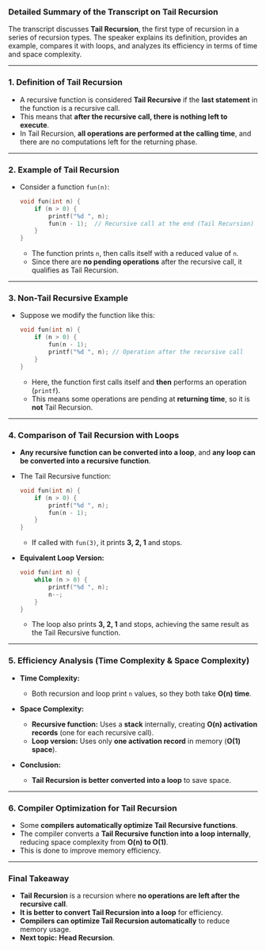 ### **Detailed Summary of the Transcript on Tail Recursion**

The transcript discusses **Tail Recursion**, the first type of recursion in a series of recursion types. The speaker explains its definition, provides an example, compares it with loops, and analyzes its efficiency in terms of time and space complexity.

---

### **1. Definition of Tail Recursion**

- A recursive function is considered **Tail Recursive** if the **last statement** in the function is a recursive call.
- This means that **after the recursive call, there is nothing left to execute**.
- In Tail Recursion, **all operations are performed at the calling time**, and there are no computations left for the returning phase.

---

### **2. Example of Tail Recursion**

- Consider a function `fun(n)`:
  ```cpp
  void fun(int n) {
      if (n > 0) {
          printf("%d ", n);
          fun(n - 1);  // Recursive call at the end (Tail Recursion)
      }
  }
  ```
  - The function prints `n`, then calls itself with a reduced value of `n`.
  - Since there are **no pending operations** after the recursive call, it qualifies as Tail Recursion.

---

### **3. Non-Tail Recursive Example**

- Suppose we modify the function like this:
  ```cpp
  void fun(int n) {
      if (n > 0) {
          fun(n - 1);
          printf("%d ", n); // Operation after the recursive call
      }
  }
  ```
  - Here, the function first calls itself and **then** performs an operation (`printf`).
  - This means some operations are pending at **returning time**, so it is **not** Tail Recursion.

---

### **4. Comparison of Tail Recursion with Loops**

- **Any recursive function can be converted into a loop**, and **any loop can be converted into a recursive function**.
- The Tail Recursive function:

  ```cpp
  void fun(int n) {
      if (n > 0) {
          printf("%d ", n);
          fun(n - 1);
      }
  }
  ```

  - If called with `fun(3)`, it prints **3, 2, 1** and stops.

- **Equivalent Loop Version:**
  ```cpp
  void fun(int n) {
      while (n > 0) {
          printf("%d ", n);
          n--;
      }
  }
  ```
  - The loop also prints **3, 2, 1** and stops, achieving the same result as the Tail Recursive function.

---

### **5. Efficiency Analysis (Time Complexity & Space Complexity)**

- **Time Complexity:**

  - Both recursion and loop print `n` values, so they both take **O(n) time**.

- **Space Complexity:**

  - **Recursive function:** Uses a **stack** internally, creating **O(n) activation records** (one for each recursive call).
  - **Loop version:** Uses only **one activation record** in memory (**O(1) space**).

- **Conclusion:**
  - **Tail Recursion is better converted into a loop** to save space.

---

### **6. Compiler Optimization for Tail Recursion**

- Some **compilers automatically optimize Tail Recursive functions**.
- The compiler converts a **Tail Recursive function into a loop internally**, reducing space complexity from **O(n) to O(1)**.
- This is done to improve memory efficiency.

---

### **Final Takeaway**

- **Tail Recursion** is a recursion where **no operations are left after the recursive call**.
- **It is better to convert Tail Recursion into a loop** for efficiency.
- **Compilers can optimize Tail Recursion automatically** to reduce memory usage.
- **Next topic:** **Head Recursion**.
